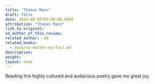 ```yaml
---
title: "Thomas Mann"
draft: false
date: 2010-08-05T05:00:00.000Z
attribution: "Thomas Mann"
link_to_original:
nd_author_of_this_review:
related_author: .md
related_books:
  - book/no-matter-no-fact.md
description:
weight:
layout: none
---
```

Reading this highly cultured and audacious poetry gave me great joy.

